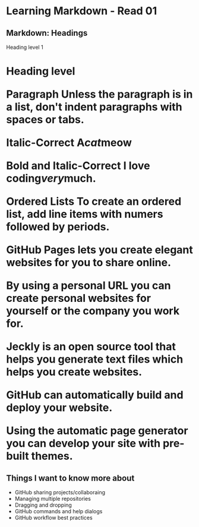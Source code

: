 # Learning Markdown - Read 01

## Markdown: Headings
Heading level 1 <h1>Heading level </h>

Paragraph
Unless the paragraph is in a list, don't indent paragraphs with spaces or tabs.

Italic-Correct
A*cat*meow

Bold and Italic-Correct
I love coding***very***much.

Ordered Lists
To create an ordered list, add line items with numers followed by periods.

GitHub Pages lets you create elegant websites for you to share online.

By using a personal URL you can create personal websites for yourself or the company you work for.

Jeckly is an open source tool that helps you generate text files which helps you create websites.

GitHub can automatically build and deploy your website.

Using the automatic page generator you can develop your site with pre-built themes.

## Things I want to know more about
- GitHub sharing projects/collaboraing
- Managing multiple repositories
- Dragging and dropping
- GitHub commands and help dialogs
- GitHub workflow best practices
